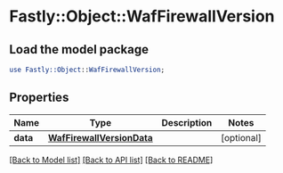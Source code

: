 # Fastly::Object::WafFirewallVersion

## Load the model package
```perl
use Fastly::Object::WafFirewallVersion;
```

## Properties
Name | Type | Description | Notes
------------ | ------------- | ------------- | -------------
**data** | [**WafFirewallVersionData**](WafFirewallVersionData.md) |  | [optional] 

[[Back to Model list]](../README.md#documentation-for-models) [[Back to API list]](../README.md#documentation-for-api-endpoints) [[Back to README]](../README.md)


